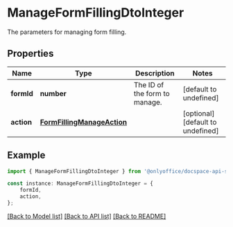 # ManageFormFillingDtoInteger

The parameters for managing form filling.

## Properties

Name | Type | Description | Notes
------------ | ------------- | ------------- | -------------
**formId** | **number** | The ID of the form to manage. | [default to undefined]
**action** | [**FormFillingManageAction**](FormFillingManageAction.md) |  | [optional] [default to undefined]

## Example

```typescript
import { ManageFormFillingDtoInteger } from '@onlyoffice/docspace-api-sdk';

const instance: ManageFormFillingDtoInteger = {
    formId,
    action,
};
```

[[Back to Model list]](../README.md#documentation-for-models) [[Back to API list]](../README.md#documentation-for-api-endpoints) [[Back to README]](../README.md)
